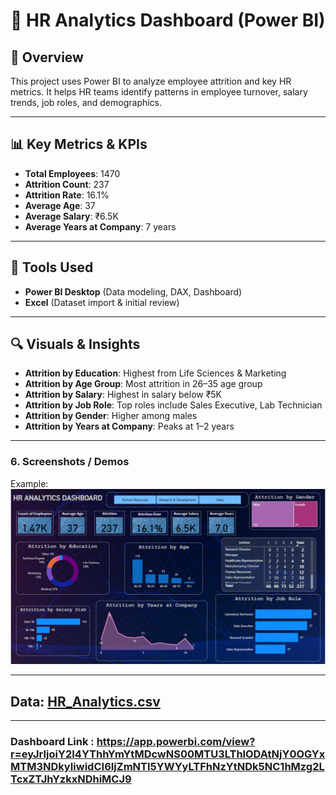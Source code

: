 # 👥 HR Analytics Dashboard (Power BI)

## 📌 Overview
This project uses Power BI to analyze employee attrition and key HR metrics. It helps HR teams identify patterns in employee turnover, salary trends, job roles, and demographics.

---

## 📊 Key Metrics & KPIs
- **Total Employees**: 1470  
- **Attrition Count**: 237 
- **Attrition Rate**: 16.1%  
- **Average Age**: 37  
- **Average Salary**: ₹6.5K  
- **Average Years at Company**: 7 years

---

## 🧰 Tools Used
- **Power BI Desktop** (Data modeling, DAX, Dashboard)
- **Excel** (Dataset import & initial review)

---

## 🔍 Visuals & Insights
- **Attrition by Education**: Highest from Life Sciences & Marketing
- **Attrition by Age Group**: Most attrition in 26–35 age group
- **Attrition by Salary**: Highest in salary below ₹5K
- **Attrition by Job Role**: Top roles include Sales Executive, Lab Technician
- **Attrition by Gender**: Higher among males
- **Attrition by Years at Company**: Peaks at 1–2 years

---


### 6.	Screenshots / Demos


Example: ![Dashboard Preview](https://github.com/aryankurdekar/HR_Analysis-Power-BI-/blob/main/SS_HR_Analysis.png)


---


## Data: [HR_Analytics.csv](https://github.com/user-attachments/files/21263591/HR_Analytics.csv)



---



### Dashboard Link : https://app.powerbi.com/view?r=eyJrIjoiY2I4YThhYmYtMDcwNS00MTU3LThlODAtNjY0OGYxMTM3NDkyIiwidCI6IjZmNTI5YWYyLTFhNzYtNDk5NC1hMzg2LTcxZTJhYzkxNDhiMCJ9

